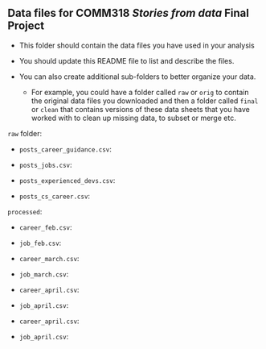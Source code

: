 ## Data files for COMM318 _Stories from data_ Final Project

* This folder should contain the data files you have used in your analysis


* You should update this README file to list and describe the files.

* You can also create additional sub-folders to better organize your data.
    * For example, you could have a folder called `raw` or `orig` to contain the original data files you downloaded and then a folder called `final` or `clean` that contains versions of these data sheets that you have worked with to clean up missing data, to subset or merge etc.

`raw` folder:

- `posts_career_guidance.csv`: 
- `posts_jobs.csv`:

- `posts_experienced_devs.csv`:
- `posts_cs_career.csv`:

`processed`: 
- `career_feb.csv`: 
- `job_feb.csv`:


- `career_march.csv`: 
- `job_march.csv`:


- `career_april.csv`: 
- `job_april.csv`:


- `career_april.csv`: 
- `job_april.csv`:




    
    